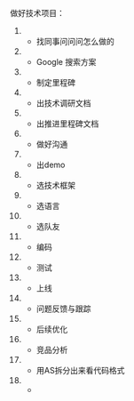做好技术项目：

1. * 找同事问问问怎么做的
1. * Google 搜索方案
1. * 制定里程碑
1. * 出技术调研文档
1. * 出推进里程碑文档
1. * 做好沟通
1. * 出demo
1. * 选技术框架
1. * 选语言
1. * 选队友
1. * 编码
1. * 测试
1. * 上线
1. * 问题反馈与跟踪
1. * 后续优化
1. * 竞品分析
1. * 用AS拆分出来看代码格式
1. * 